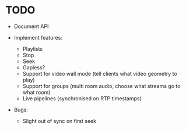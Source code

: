 # TODO

- Document API

- Implement features:
  - Playlists
  - Stop
  - Seek
  - Gapless?
  - Support for video wall mode (tell clients what video geometry to play)
  - Support for groups (multi room audio, choose what streams go to what room)
  - Live pipelines (synchronised on RTP timestamps)

- Bugs:
  - Slight out of sync on first seek
